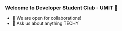 ### Welcome to Developer Student Club - UMIT 👋

- 👯 We are open for collaborations!
- 💬 Ask us about anything TECHY


